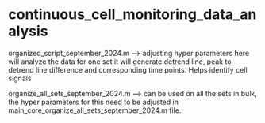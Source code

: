 # continuous_cell_monitoring_data_analysis
organized_script_september_2024.m --> adjusting hyper parameters here will analyze the data for one set
it will generate detrend line, peak to detrend line difference and corresponding time points.
Helps identify cell signals

organize_all_sets_september_2024.m --> can be used on all the sets in bulk, the hyper parameters for this 
need to be adjusted in main_core_organize_all_sets_september_2024.m file.

